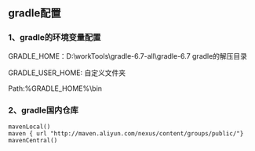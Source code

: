## gradle配置

### 1、gradle的环境变量配置

GRADLE_HOME：D:\workTools\gradle-6.7-all\gradle-6.7  gradle的解压目录

GRADLE_USER_HOME: 自定义文件夹

Path:%GRADLE_HOME%\bin

### 2、gradle国内仓库

```
mavenLocal()
maven { url "http://maven.aliyun.com/nexus/content/groups/public/"}
mavenCentral()
```
